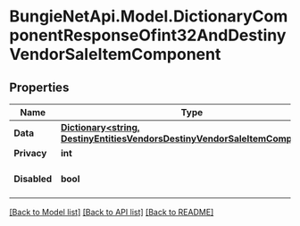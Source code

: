 
# BungieNetApi.Model.DictionaryComponentResponseOfint32AndDestinyVendorSaleItemComponent

## Properties

Name | Type | Description | Notes
------------ | ------------- | ------------- | -------------
**Data** | [**Dictionary&lt;string, DestinyEntitiesVendorsDestinyVendorSaleItemComponent&gt;**](DestinyEntitiesVendorsDestinyVendorSaleItemComponent.md) |  | [optional] 
**Privacy** | **int** |  | [optional] 
**Disabled** | **bool** | If true, this component is disabled. | [optional] 

[[Back to Model list]](../README.md#documentation-for-models)
[[Back to API list]](../README.md#documentation-for-api-endpoints)
[[Back to README]](../README.md)

